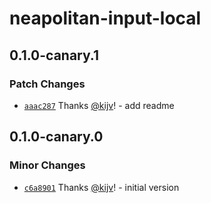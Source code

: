 # neapolitan-input-local

## 0.1.0-canary.1

### Patch Changes

- [`aaac287`](https://github.com/kijv/neapolitan/commit/aaac287d027a49d6c7644f90699961770ac95a92) Thanks [@kijv](https://github.com/kijv)! - add readme

## 0.1.0-canary.0

### Minor Changes

- [`c6a8901`](https://github.com/kijv/neapolitan/commit/c6a890134a7f174104509511b561dc5ca0252199) Thanks [@kijv](https://github.com/kijv)! - initial version
